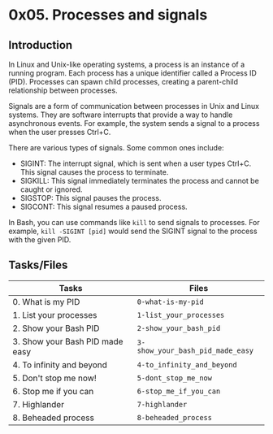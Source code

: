 # 0x05. Processes and signals

## Introduction

In Linux and Unix-like operating systems, a process is an instance of a running program. Each process has a unique identifier called a Process ID (PID). Processes can spawn child processes, creating a parent-child relationship between processes.

Signals are a form of communication between processes in Unix and Linux systems. They are software interrupts that provide a way to handle asynchronous events. For example, the system sends a signal to a process when the user presses Ctrl+C.

There are various types of signals. Some common ones include:

-   SIGINT: The interrupt signal, which is sent when a user types Ctrl+C. This signal causes the process to terminate.
-   SIGKILL: This signal immediately terminates the process and cannot be caught or ignored.
-   SIGSTOP: This signal pauses the process.
-   SIGCONT: This signal resumes a paused process.

In Bash, you can use commands like  `kill`  to send signals to processes. For example,  `kill -SIGINT [pid]`  would send the SIGINT signal to the process with the given PID.

## Tasks/Files

  
|     Tasks           |Files                       |
|----------------|-------------------------------|
|0. What is my PID|``0-what-is-my-pid``            |
|1. List your processes|`1-list_your_processes`            |
|2. Show your Bash PID|`2-show_your_bash_pid`|
|3. Show your Bash PID made easy|`3-show_your_bash_pid_made_easy`|
|4. To infinity and beyond|`4-to_infinity_and_beyond`|
|5. Don't stop me now!|``5-dont_stop_me_now``|
|6. Stop me if you can|`6-stop_me_if_you_can`|
|7. Highlander|`7-highlander`|
|8. Beheaded process|`8-beheaded_process`|
